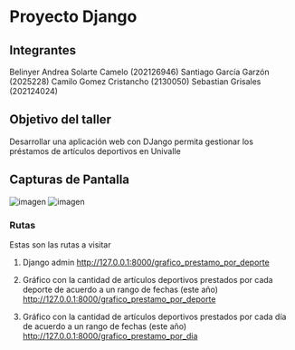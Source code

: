 # Proyecto Django

## Integrantes
Belinyer Andrea Solarte Camelo (202126946)
Santiago García Garzón (2025228)
Camilo Gomez Cristancho (2130050)
Sebastian Grisales (202124024)

## Objetivo del taller

Desarrollar una aplicación web con DJango permita gestionar los préstamos de artículos deportivos en Univalle

## Capturas de Pantalla

![imagen](https://github.com/sxngg/django_project/assets/109168644/955e6dd6-773c-4119-920e-cd6214bd02ef)
![imagen](https://github.com/sxngg/django_project/assets/109168644/0e7a8bc6-f5df-4fd8-a165-11b9f9f4f2e5)

### Rutas
Estas son las rutas a visitar

1. Django admin
http://127.0.0.1:8000/grafico_prestamo_por_deporte

2. Gráfico con la cantidad de artículos deportivos prestados por cada deporte de acuerdo a un rango de fechas (este año)
http://127.0.0.1:8000/grafico_prestamo_por_deporte

3. Gráfico con la cantidad de artículos deportivos prestados por cada día de acuerdo a un rango de fechas (este año)
http://127.0.0.1:8000/grafico_prestamo_por_dia

